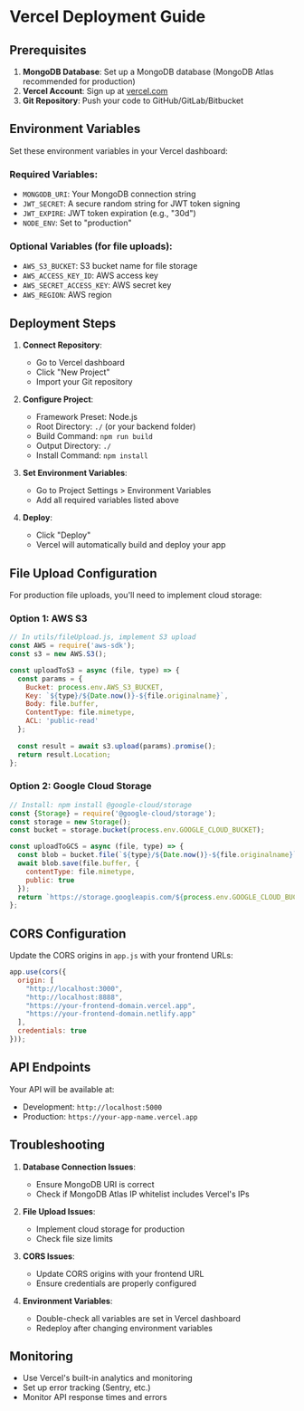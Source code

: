 # Vercel Deployment Guide

## Prerequisites

1. **MongoDB Database**: Set up a MongoDB database (MongoDB Atlas recommended for production)
2. **Vercel Account**: Sign up at [vercel.com](https://vercel.com)
3. **Git Repository**: Push your code to GitHub/GitLab/Bitbucket

## Environment Variables

Set these environment variables in your Vercel dashboard:

### Required Variables:
- `MONGODB_URI`: Your MongoDB connection string
- `JWT_SECRET`: A secure random string for JWT token signing
- `JWT_EXPIRE`: JWT token expiration (e.g., "30d")
- `NODE_ENV`: Set to "production"

### Optional Variables (for file uploads):
- `AWS_S3_BUCKET`: S3 bucket name for file storage
- `AWS_ACCESS_KEY_ID`: AWS access key
- `AWS_SECRET_ACCESS_KEY`: AWS secret key
- `AWS_REGION`: AWS region

## Deployment Steps

1. **Connect Repository**:
   - Go to Vercel dashboard
   - Click "New Project"
   - Import your Git repository

2. **Configure Project**:
   - Framework Preset: Node.js
   - Root Directory: `./` (or your backend folder)
   - Build Command: `npm run build`
   - Output Directory: `./`
   - Install Command: `npm install`

3. **Set Environment Variables**:
   - Go to Project Settings > Environment Variables
   - Add all required variables listed above

4. **Deploy**:
   - Click "Deploy"
   - Vercel will automatically build and deploy your app

## File Upload Configuration

For production file uploads, you'll need to implement cloud storage:

### Option 1: AWS S3
```javascript
// In utils/fileUpload.js, implement S3 upload
const AWS = require('aws-sdk');
const s3 = new AWS.S3();

const uploadToS3 = async (file, type) => {
  const params = {
    Bucket: process.env.AWS_S3_BUCKET,
    Key: `${type}/${Date.now()}-${file.originalname}`,
    Body: file.buffer,
    ContentType: file.mimetype,
    ACL: 'public-read'
  };
  
  const result = await s3.upload(params).promise();
  return result.Location;
};
```

### Option 2: Google Cloud Storage
```javascript
// Install: npm install @google-cloud/storage
const {Storage} = require('@google-cloud/storage');
const storage = new Storage();
const bucket = storage.bucket(process.env.GOOGLE_CLOUD_BUCKET);

const uploadToGCS = async (file, type) => {
  const blob = bucket.file(`${type}/${Date.now()}-${file.originalname}`);
  await blob.save(file.buffer, {
    contentType: file.mimetype,
    public: true
  });
  return `https://storage.googleapis.com/${process.env.GOOGLE_CLOUD_BUCKET}/${blob.name}`;
};
```

## CORS Configuration

Update the CORS origins in `app.js` with your frontend URLs:

```javascript
app.use(cors({
  origin: [
    "http://localhost:3000",
    "http://localhost:8888",
    "https://your-frontend-domain.vercel.app",
    "https://your-frontend-domain.netlify.app"
  ],
  credentials: true
}));
```

## API Endpoints

Your API will be available at:
- Development: `http://localhost:5000`
- Production: `https://your-app-name.vercel.app`

## Troubleshooting

1. **Database Connection Issues**:
   - Ensure MongoDB URI is correct
   - Check if MongoDB Atlas IP whitelist includes Vercel's IPs

2. **File Upload Issues**:
   - Implement cloud storage for production
   - Check file size limits

3. **CORS Issues**:
   - Update CORS origins with your frontend URL
   - Ensure credentials are properly configured

4. **Environment Variables**:
   - Double-check all variables are set in Vercel dashboard
   - Redeploy after changing environment variables

## Monitoring

- Use Vercel's built-in analytics and monitoring
- Set up error tracking (Sentry, etc.)
- Monitor API response times and errors 